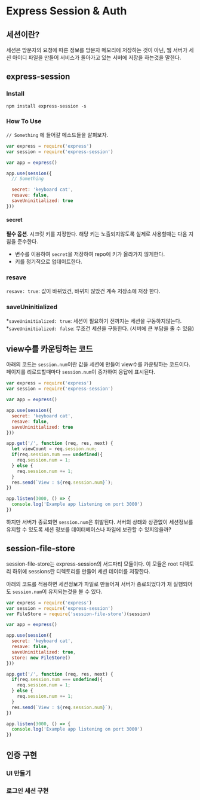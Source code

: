 # Express Session & Auth 

## 세션이란?

세션은 방문자의 요청에 따른 정보를 방문자 메모리에 저장하는 것이 아닌, 웹 서버가 세션 아이디 파일을 만들어 서비스가 돌아가고 있는 서버에 저장을 하는것을 말한다.

## express-session

### Install

```
npm install express-session -s
```

### How To Use

`// Something` 에 들어갈 메소드들을 살펴보자.

``` javascript
var express = require('express')
var session = require('express-session')

var app = express()

app.use(session({
  // Something

  secret: 'keyboard cat',
  resave: false,
  saveUninitialized: true
}))
```

#### secret

**필수 옵션**. 시크릿 키를 지정한다. 해당 키는 노출되지않도록 실제로 사용할때는 다음 지침을 준수한다.

* 변수를 이용하여 `secret`을 저장하여 repo에 키가 올라가지 않게한다.
* 키를 정기적으로 업데이트한다.

### resave

`resave: true`: 값이 바뀌었건, 바뀌지 않았건 계속 저장소에 저장 한다.

### saveUninitialized

*`saveUninitialized: true`: 세션이 필요하기 전까지는 세션을 구동하지않는다.
*`saveUninitialized: false`: 무조건 세션을 구동한다. (서버에 큰 부담을 줄 수 있음)

## view수를 카운팅하는 코드

아래의 코드는 `session.num`이란 값을 세션에 만들어 view수를 카운팅하는 코드이다.
페이지를 리로드할때마다 `session.num`이 증가하여 응답에 표시된다.

``` javascript 
var express = require('express')
var session = require('express-session')

var app = express()

app.use(session({
  secret: 'keyboard cat',
  resave: false,
  saveUninitialized: true
}))

app.get('/', function (req, res, next) {
  let viewCount = req.session.num;
  if(req.session.num === undefined){
    req.session.num = 1;
  } else {
    req.session.num += 1;
  }
  res.send(`View : ${req.session.num}`);
})

app.listen(3000, () => {
  console.log('Example app listening on port 3000')
})
```

하지만 서버가 종료되면 `session.num`은 휘발된다.
서버의 상태와 상관없이 세션정보를 유지할 수 있도록 세션 정보를 데이터베이스나 파일에 보관할 수 있지않을까?

## session-file-store

session-file-store는 express-session의 서드파티 모듈이다.
이 모듈은 root 디렉토리 하위에 sessions란 디렉토리를 만들어 세션 데이터를 저장한다.

아래의 코드를 적용하면 세션정보가 파일로 만들어져 서버가 종료되었다가 재 실행되어도 `session.num`이 유지되는것을 볼 수 있다.

``` javascript
var express = require('express')
var session = require('express-session')
var FileStore = require('session-file-store')(session)

var app = express()

app.use(session({
  secret: 'keyboard cat',
  resave: false,
  saveUninitialized: true,
  store: new FileStore()
}))

app.get('/', function (req, res, next) {
  if(req.session.num === undefined){
    req.session.num = 1;
  } else {
    req.session.num += 1;
  }
  res.send(`View : ${req.session.num}`);
})

app.listen(3000, () => {
  console.log('Example app listening on port 3000')
})
```

## 인증 구현

### UI 만들기

### 로그인 세션 구현